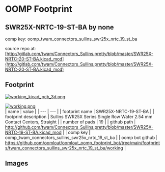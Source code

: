 # OOMP Footprint  
## SWR25X-NRTC-19-ST-BA  by none  
  
oomp key: oomp_twam_connectors_sullins_swr25x_nrtc_19_st_ba  
  
source repo at: [http://gitlab.com/twam/Connectors_Sullins.pretty/blob/master/SWR25X-NRTC-20-ST-BA.kicad_mod](http://gitlab.com/twam/Connectors_Sullins.pretty/blob/master/SWR25X-NRTC-20-ST-BA.kicad_mod)  
## Footprint  
  
[![working_kicad_pcb_3d.png](working_kicad_pcb_3d_600.png)](working_kicad_pcb_3d.png)  
  
[![working.png](working_600.png)](working.png)  
| name | value | 
| --- | --- | 
| footprint name | SWR25X-NRTC-19-ST-BA | 
| footprint description | Sullins SWR25X Series Single Row Wafer 2.54 mm Contact Centers, Straight | 
| number of pads | 19 | 
| github path | http://github.com/twam/Connectors_Sullins.pretty/blob/master/SWR25X-NRTC-19-ST-BA.kicad_mod | 
| oomp key | oomp_twam_connectors_sullins_swr25x_nrtc_19_st_ba | 
| oomp bot github | https://github.com/oomlout/oomlout_oomp_footprint_bot/tree/main/footprints/twam_connectors_sullins_swr25x_nrtc_19_st_ba/working | 
## Images  

